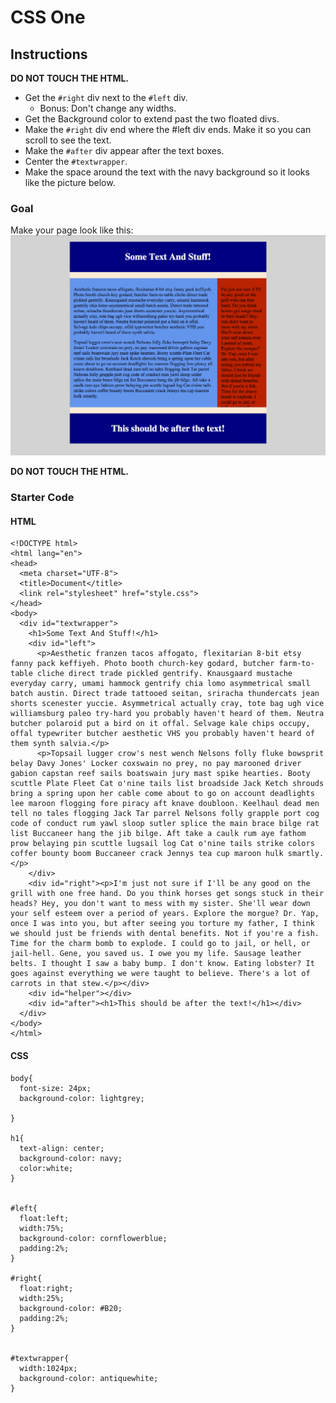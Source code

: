 # CSS One

## Instructions

**DO NOT TOUCH THE HTML.**

* Get the `#right` div next to the `#left` div.
  * Bonus: Don't change any widths.
* Get the Background color to extend past the two floated divs.
* Make the `#right` div end where the #left div ends. Make it so you can scroll to see the text.
* Make the `#after` div appear after the text boxes.
* Center the `#textwrapper`.
* Make the space around the text with the navy background so it looks like the picture below.

### Goal

  Make your page look like this:
  ![Goal](CSS_1.png)

**DO NOT TOUCH THE HTML.**

### Starter Code

#### HTML

```
<!DOCTYPE html>
<html lang="en">
<head>
  <meta charset="UTF-8">
  <title>Document</title>
  <link rel="stylesheet" href="style.css">
</head>
<body>
  <div id="textwrapper">
    <h1>Some Text And Stuff!</h1>
    <div id="left">
      <p>Aesthetic franzen tacos affogato, flexitarian 8-bit etsy fanny pack keffiyeh. Photo booth church-key godard, butcher farm-to-table cliche direct trade pickled gentrify. Knausgaard mustache everyday carry, umami hammock gentrify chia lomo asymmetrical small batch austin. Direct trade tattooed seitan, sriracha thundercats jean shorts scenester yuccie. Asymmetrical actually cray, tote bag ugh vice williamsburg paleo try-hard you probably haven't heard of them. Neutra butcher polaroid put a bird on it offal. Selvage kale chips occupy, offal typewriter butcher aesthetic VHS you probably haven't heard of them synth salvia.</p>
      <p>Topsail lugger crow's nest wench Nelsons folly fluke bowsprit belay Davy Jones' Locker coxswain no prey, no pay marooned driver gabion capstan reef sails boatswain jury mast spike hearties. Booty scuttle Plate Fleet Cat o'nine tails list broadside Jack Ketch shrouds bring a spring upon her cable come about to go on account deadlights lee maroon flogging fore piracy aft knave doubloon. Keelhaul dead men tell no tales flogging Jack Tar parrel Nelsons folly grapple port cog code of conduct rum yawl sloop sutler splice the main brace bilge rat list Buccaneer hang the jib bilge. Aft take a caulk rum aye fathom prow belaying pin scuttle lugsail log Cat o'nine tails strike colors coffer bounty boom Buccaneer crack Jennys tea cup maroon hulk smartly.</p>
    </div>
    <div id="right"><p>I'm just not sure if I'll be any good on the grill with one free hand. Do you think horses get songs stuck in their heads? Hey, you don't want to mess with my sister. She'll wear down your self esteem over a period of years. Explore the morgue? Dr. Yap, once I was into you, but after seeing you torture my father, I think we should just be friends with dental benefits. Not if you're a fish. Time for the charm bomb to explode. I could go to jail, or hell, or jail-hell. Gene, you saved us. I owe you my life. Sausage leather belts. I thought I saw a baby bump. I don't know. Eating lobster? It goes against everything we were taught to believe. There's a lot of carrots in that stew.</p></div>
    <div id="helper"></div>
    <div id="after"><h1>This should be after the text!</h1></div>
  </div>
</body>
</html>
```

#### CSS

```
body{
  font-size: 24px;
  background-color: lightgrey;

}

h1{
  text-align: center;
  background-color: navy;
  color:white;
}


#left{
  float:left;
  width:75%;
  background-color: cornflowerblue;
  padding:2%;
}

#right{
  float:right;
  width:25%;
  background-color: #B20;
  padding:2%;
}


#textwrapper{
  width:1024px;
  background-color: antiquewhite;
}
```
